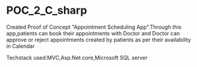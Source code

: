 # POC_2_C_sharp

Created Proof of Concept "Appointment Scheduling App".Through this app,patients can book their appointments with Doctor and Doctor can approve or reject appointments created by patients as per their availability in Calendar

Techstack used:MVC,Asp.Net core,Microsoft SQL server
